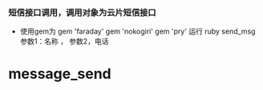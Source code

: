 ### 短信接口调用，调用对象为云片短信接口
* 使用gem为 gem 'faraday'
           gem 'nokogiri'
           gem 'pry'
运行 ruby send_msg 参数1：名称 ， 参数2，电话
# message_send
